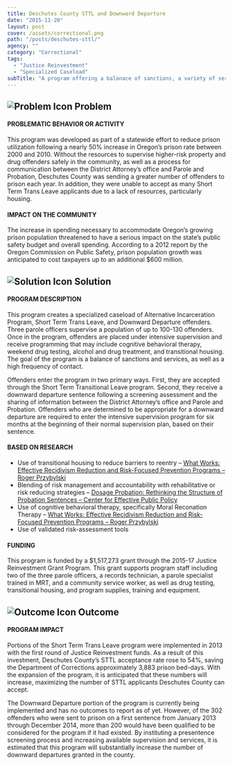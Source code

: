 ```yaml
---
title: Deschutes County STTL and Downward Departure
date: "2015-11-20"
layout: post
cover: /assets/correctional.png
path: "/posts/deschutes-sttl/"
agency: ""
category: "Correctional"
tags:
  - "Justice Reinvestment"
  - "Specialized Caseload"
subTitle: "A program offering a balanace of sanctions, a variety of services, and a high frequency of contact aims to reduce recidivism and prison bed-days for offenders in Deschutes County."
---
```

## ![Problem Icon](https://github.com/google/material-design-icons/raw/master/alert/1x_web/ic_error_outline_black_48dp.png "Problem") Problem

#### PROBLEMATIC BEHAVIOR OR ACTIVITY

This program was developed as part of a statewide effort to reduce prison utilization following a nearly 50% increase in Oregon’s prison rate between 2000 and 2010. Without the resources to supervise higher-risk property and drug offenders safely in the community, as well as a process for communication between the District Attorney’s office and Parole and Probation, Deschutes County was sending a greater number of offenders to prison each year. In addition, they were unable to accept as many Short Term Trans Leave applicants due to a lack of resources, particularly housing.

#### IMPACT ON THE COMMUNITY

The increase in spending necessary to accommodate Oregon’s growing prison population threatened to have a serious impact on the state’s public safety budget and overall spending. According to a 2012 report by the Oregon Commission on Public Safety, prison population growth was anticipated to cost taxpayers up to an additional $600 million.

## ![Solution Icon](https://github.com/google/material-design-icons/raw/master/action/1x_web/ic_lightbulb_outline_black_48dp.png "Solution") Solution

#### PROGRAM DESCRIPTION

This program creates a specialized caseload of Alternative Incarceration Program, Short Term Trans Leave, and Downward Departure offenders. Three parole officers supervise a population of up to 100-130 offenders. Once in the program, offenders are placed under intensive supervision and receive programming that may include cognitive behavioral therapy, weekend drug testing, alcohol and drug treatment, and transitional housing. The goal of the program is a balance of sanctions and services, as well as a high frequency of contact.

Offenders enter the program in two primary ways. First, they are accepted through the Short Term Transitional Leave program. Second, they receive a downward departure sentence following a screening assessment and the sharing of information between the District Attorney’s office and Parole and Probation. Offenders who are determined to be appropriate for a downward departure are required to enter the intensive supervision program for six months at the beginning of their normal supervision plan, based on their sentence.

#### BASED ON RESEARCH

- Use of transitional housing to reduce barriers to reentry – [What Works: Effective Recidivism Reduction and Risk-Focused Prevention Programs – Roger Przybylski](https://cdpsdocs.state.co.us/ccjj/Resources/Ref/WhatWorks2008.pdf)
- Blending of risk management and accountability with rehabilitative or risk reducing strategies – [Dosage Probation: Rethinking the Structure of Probation Sentences – Center for Effective Public Policy](https://www.fppoa.org/sites/default/files/dosage.pdf)
- Use of cognitive behavioral therapy, specifically Moral Reconation Therapy – [What Works: Effective Recidivism Reduction and Risk-Focused Prevention Programs – Roger Przybylski](https://cdpsdocs.state.co.us/ccjj/Resources/Ref/WhatWorks2008.pdf)
- Use of validated risk-assessment tools

#### FUNDING

This program is funded by a $1,517,273 grant through the 2015-17 Justice Reinvestment Grant Program. This grant supports program staff including two of the three parole officers, a records technician, a parole specialist trained in MRT, and a community service worker, as well as drug testing, transitional housing, and program supplies, training and equipment.

## ![Outcome Icon](https://github.com/google/material-design-icons/raw/master/action/1x_web/ic_view_list_black_48dp.png "Outcome") Outcome

#### PROGRAM IMPACT

Portions of the Short Term Trans Leave program were implemented in 2013 with the first round of Justice Reinvestment funds. As a result of this investment, Deschutes County’s STTL acceptance rate rose to 54%, saving the Department of Corrections approximately 3,883 prison bed-days. With the expansion of the program, it is anticipated that these numbers will increase, maximizing the number of STTL applicants Deschutes County can accept.

The Downward Departure portion of the program is currently being implemented and has no outcomes to report as of yet. However, of the 302 offenders who were sent to prison on a first sentence from January 2013 through December 2014, more than 200 would have been qualified to be considered for the program if it had existed. By instituting a presentence screening process and increasing available supervision and services, it is estimated that this program will substantially increase the number of downward departures granted in the county.
